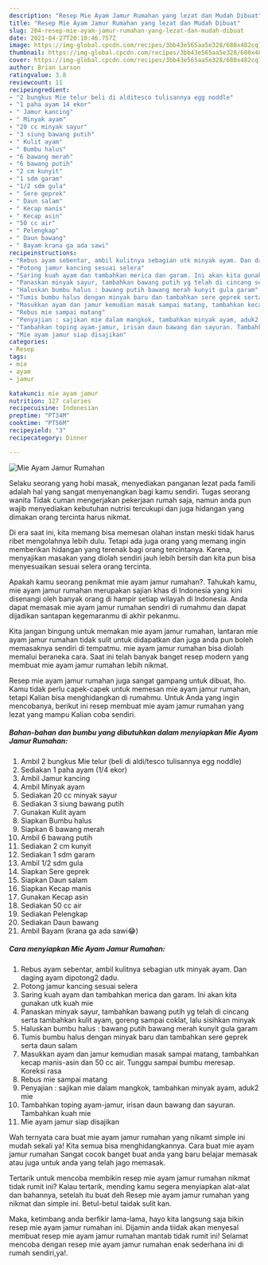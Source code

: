 ```yaml
---
description: "Resep Mie Ayam Jamur Rumahan yang lezat dan Mudah Dibuat"
title: "Resep Mie Ayam Jamur Rumahan yang lezat dan Mudah Dibuat"
slug: 204-resep-mie-ayam-jamur-rumahan-yang-lezat-dan-mudah-dibuat
date: 2021-04-27T20:10:46.757Z
image: https://img-global.cpcdn.com/recipes/3bb43e565aa5e328/680x482cq70/mie-ayam-jamur-rumahan-foto-resep-utama.jpg
thumbnail: https://img-global.cpcdn.com/recipes/3bb43e565aa5e328/680x482cq70/mie-ayam-jamur-rumahan-foto-resep-utama.jpg
cover: https://img-global.cpcdn.com/recipes/3bb43e565aa5e328/680x482cq70/mie-ayam-jamur-rumahan-foto-resep-utama.jpg
author: Brian Larson
ratingvalue: 3.8
reviewcount: 11
recipeingredient:
- "2 bungkus Mie telur beli di alditesco tulisannya egg noddle"
- "1 paha ayam 14 ekor"
- " Jamur kancing"
- " Minyak ayam"
- "20 cc minyak sayur"
- "3 siung bawang putih"
- " Kulit ayam"
- " Bumbu halus"
- "6 bawang merah"
- "6 bawang putih"
- "2 cm kunyit"
- "1 sdm garam"
- "1/2 sdm gula"
- " Sere geprek"
- " Daun salam"
- " Kecap manis"
- " Kecap asin"
- "50 cc air"
- " Pelengkap"
- " Daun bawang"
- " Bayam krana ga ada sawi"
recipeinstructions:
- "Rebus ayam sebentar, ambil kulitnya sebagian utk minyak ayam. Dan daging ayam dipotong2 dadu."
- "Potong jamur kancing sesuai selera"
- "Saring kuah ayam dan tambahkan merica dan garam. Ini akan kita gunakan utk kuah mie"
- "Panaskan minyak sayur, tambahkan bawang putih yg telah di cincang serta tambahkan kulit ayam, goreng sampai coklat, lalu sisihkan minyak"
- "Haluskan bumbu halus : bawang putih bawang merah kunyit gula garam"
- "Tumis bumbu halus dengan minyak baru dan tambahkan sere geprek serta daun salam"
- "Masukkan ayam dan jamur kemudian masak sampai matang, tambahkan kecap manis-asin dan 50 cc air. Tunggu sampai bumbu meresap. Koreksi rasa"
- "Rebus mie sampai matang"
- "Penyajian : sajikan mie dalam mangkok, tambahkan minyak ayam, aduk2 mie"
- "Tambahkan toping ayam-jamur, irisan daun bawang dan sayuran. Tambahkan kuah mie"
- "Mie ayam jamur siap disajikan"
categories:
- Resep
tags:
- mie
- ayam
- jamur

katakunci: mie ayam jamur 
nutrition: 127 calories
recipecuisine: Indonesian
preptime: "PT34M"
cooktime: "PT56M"
recipeyield: "3"
recipecategory: Dinner

---
```



![Mie Ayam Jamur Rumahan](https://img-global.cpcdn.com/recipes/3bb43e565aa5e328/680x482cq70/mie-ayam-jamur-rumahan-foto-resep-utama.jpg)

Selaku seorang yang hobi masak, menyediakan panganan lezat pada famili adalah hal yang sangat menyenangkan bagi kamu sendiri. Tugas seorang  wanita Tidak cuman mengerjakan pekerjaan rumah saja, namun anda pun wajib menyediakan kebutuhan nutrisi tercukupi dan juga hidangan yang dimakan orang tercinta harus nikmat.

Di era  saat ini, kita memang bisa memesan olahan instan meski tidak harus ribet mengolahnya lebih dulu. Tetapi ada juga orang yang memang ingin memberikan hidangan yang terenak bagi orang tercintanya. Karena, menyajikan masakan yang diolah sendiri jauh lebih bersih dan kita pun bisa menyesuaikan sesuai selera orang tercinta. 



Apakah kamu seorang penikmat mie ayam jamur rumahan?. Tahukah kamu, mie ayam jamur rumahan merupakan sajian khas di Indonesia yang kini disenangi oleh banyak orang di hampir setiap wilayah di Indonesia. Anda dapat memasak mie ayam jamur rumahan sendiri di rumahmu dan dapat dijadikan santapan kegemaranmu di akhir pekanmu.

Kita jangan bingung untuk memakan mie ayam jamur rumahan, lantaran mie ayam jamur rumahan tidak sulit untuk didapatkan dan juga anda pun boleh memasaknya sendiri di tempatmu. mie ayam jamur rumahan bisa diolah memalui beraneka cara. Saat ini telah banyak banget resep modern yang membuat mie ayam jamur rumahan lebih nikmat.

Resep mie ayam jamur rumahan juga sangat gampang untuk dibuat, lho. Kamu tidak perlu capek-capek untuk memesan mie ayam jamur rumahan, tetapi Kalian bisa menghidangkan di rumahmu. Untuk Anda yang ingin mencobanya, berikut ini resep membuat mie ayam jamur rumahan yang lezat yang mampu Kalian coba sendiri.

<!--inarticleads1-->

##### Bahan-bahan dan bumbu yang dibutuhkan dalam menyiapkan Mie Ayam Jamur Rumahan:

1. Ambil 2 bungkus Mie telur (beli di aldi/tesco tulisannya egg noddle)
1. Sediakan 1 paha ayam (1/4 ekor)
1. Ambil  Jamur kancing
1. Ambil  Minyak ayam
1. Sediakan 20 cc minyak sayur
1. Sediakan 3 siung bawang putih
1. Gunakan  Kulit ayam
1. Siapkan  Bumbu halus
1. Siapkan 6 bawang merah
1. Ambil 6 bawang putih
1. Sediakan 2 cm kunyit
1. Sediakan 1 sdm garam
1. Ambil 1/2 sdm gula
1. Siapkan  Sere geprek
1. Siapkan  Daun salam
1. Siapkan  Kecap manis
1. Gunakan  Kecap asin
1. Sediakan 50 cc air
1. Sediakan  Pelengkap
1. Sediakan  Daun bawang
1. Ambil  Bayam (krana ga ada sawi😂)




<!--inarticleads2-->

##### Cara menyiapkan Mie Ayam Jamur Rumahan:

1. Rebus ayam sebentar, ambil kulitnya sebagian utk minyak ayam. Dan daging ayam dipotong2 dadu.
1. Potong jamur kancing sesuai selera
1. Saring kuah ayam dan tambahkan merica dan garam. Ini akan kita gunakan utk kuah mie
1. Panaskan minyak sayur, tambahkan bawang putih yg telah di cincang serta tambahkan kulit ayam, goreng sampai coklat, lalu sisihkan minyak
1. Haluskan bumbu halus : bawang putih bawang merah kunyit gula garam
1. Tumis bumbu halus dengan minyak baru dan tambahkan sere geprek serta daun salam
1. Masukkan ayam dan jamur kemudian masak sampai matang, tambahkan kecap manis-asin dan 50 cc air. Tunggu sampai bumbu meresap. Koreksi rasa
1. Rebus mie sampai matang
1. Penyajian : sajikan mie dalam mangkok, tambahkan minyak ayam, aduk2 mie
1. Tambahkan toping ayam-jamur, irisan daun bawang dan sayuran. Tambahkan kuah mie
1. Mie ayam jamur siap disajikan




Wah ternyata cara buat mie ayam jamur rumahan yang nikamt simple ini mudah sekali ya! Kita semua bisa menghidangkannya. Cara buat mie ayam jamur rumahan Sangat cocok banget buat anda yang baru belajar memasak atau juga untuk anda yang telah jago memasak.

Tertarik untuk mencoba membikin resep mie ayam jamur rumahan nikmat tidak rumit ini? Kalau tertarik, mending kamu segera menyiapkan alat-alat dan bahannya, setelah itu buat deh Resep mie ayam jamur rumahan yang nikmat dan simple ini. Betul-betul taidak sulit kan. 

Maka, ketimbang anda berfikir lama-lama, hayo kita langsung saja bikin resep mie ayam jamur rumahan ini. Dijamin anda tiidak akan menyesal membuat resep mie ayam jamur rumahan mantab tidak rumit ini! Selamat mencoba dengan resep mie ayam jamur rumahan enak sederhana ini di rumah sendiri,ya!.

